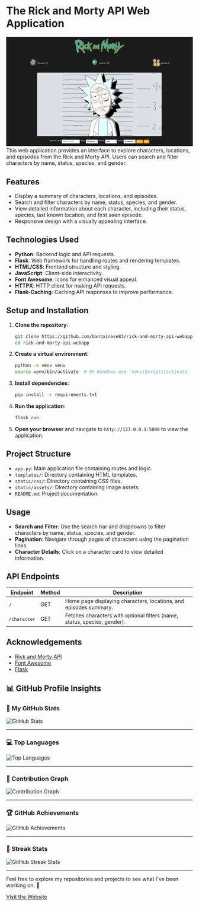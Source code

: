 # The Rick and Morty API Web Application
![Description of the image](static/assets/ss.png)
This web application provides an interface to explore characters, locations, and episodes from the Rick and Morty API. Users can search and filter characters by name, status, species, and gender.

## Features

- Display a summary of characters, locations, and episodes.
- Search and filter characters by name, status, species, and gender.
- View detailed information about each character, including their status, species, last known location, and first seen episode.
- Responsive design with a visually appealing interface.

## Technologies Used

- **Python**: Backend logic and API requests.
- **Flask**: Web framework for handling routes and rendering templates.
- **HTML/CSS**: Frontend structure and styling.
- **JavaScript**: Client-side interactivity.
- **Font Awesome**: Icons for enhanced visual appeal.
- **HTTPX**: HTTP client for making API requests.
- **Flask-Caching**: Caching API responses to improve performance.

## Setup and Installation

1. **Clone the repository**:
    ```sh
    git clone https://github.com/bantoinese83/rick-and-morty-api-webapp.git
    cd rick-and-morty-api-webapp
    ```

2. **Create a virtual environment**:
    ```sh
    python -m venv venv
    source venv/bin/activate  # On Windows use `venv\Scripts\activate`
    ```

3. **Install dependencies**:
    ```sh
    pip install -r requirements.txt
    ```

4. **Run the application**:
    ```sh
    flask run
    ```

5. **Open your browser** and navigate to `http://127.0.0.1:5000` to view the application.

## Project Structure

- `app.py`: Main application file containing routes and logic.
- `templates/`: Directory containing HTML templates.
- `static/css/`: Directory containing CSS files.
- `static/assets/`: Directory containing image assets.
- `README.md`: Project documentation.

## Usage

- **Search and Filter**: Use the search bar and dropdowns to filter characters by name, status, species, and gender.
- **Pagination**: Navigate through pages of characters using the pagination links.
- **Character Details**: Click on a character card to view detailed information.
## API Endpoints

| Endpoint       | Method | Description                                      |
|----------------|--------|--------------------------------------------------|
| `/`            | GET    | Home page displaying characters, locations, and episodes summary. |
| `/character`   | GET    | Fetches characters with optional filters (name, status, species, gender). |


## Acknowledgements

- [Rick and Morty API](https://rickandmortyapi.com/)
- [Font Awesome](https://fontawesome.com/)
- [Flask](https://flask.palletsprojects.com/)

## 📊 GitHub Profile Insights

### 🚀 My GitHub Stats

![GitHub Stats](https://github-readme-stats.vercel.app/api?username=bantoinese83&show_icons=true&theme=radical)

---

### 💻 Top Languages

![Top Languages](https://github-readme-stats.vercel.app/api/top-langs/?username=bantoinese83&layout=compact&theme=radical)

---

### 🌟 Contribution Graph

![Contribution Graph](https://github-readme-activity-graph.vercel.app/graph?username=bantoinese83&theme=radical)

---

### 🏆 GitHub Achievements

![GitHub Achievements](https://github-profile-trophy.vercel.app/?username=bantoinese83&theme=radical)

---

### 🐙 Streak Stats

![GitHub Streak Stats](https://streak-stats.demolab.com?user=bantoinese83&theme=radical&date_format=M%20j%5B%2C%20Y%5D)

---

Feel free to explore my repositories and projects to see what I've been working on. 🚀

[Visit the Website](https://sleepy-scrubland-26872-e5c2a09aef73.herokuapp.com/?page=5)
